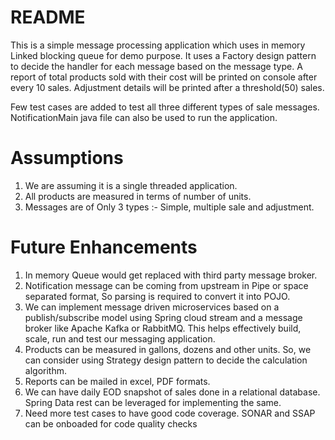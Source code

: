 # README #

This is a simple message processing application which uses in memory Linked blocking queue for demo purpose.
It uses a Factory design pattern to decide the handler for each message based on the message type.
A report of total products sold with their cost will be printed on console after every 10 sales.
Adjustment details will be printed after a threshold(50) sales.

Few test cases are added to test all three different types of sale messages.
NotificationMain java file can also be used to run the application.

# Assumptions #

1. We are assuming it is a single threaded application.
2. All products are measured in terms of number of units. 
3. Messages are of Only 3 types :- Simple, multiple sale and adjustment.

# Future Enhancements #

1. In memory Queue would get replaced with third party message broker.
2. Notification message can be coming from upstream in Pipe or space separated format, So parsing is required to convert it into POJO.
3. We can implement message driven microservices based on a publish/subscribe model using Spring cloud stream and a message broker like Apache Kafka or RabbitMQ. This helps effectively build, scale, run and test our messaging application.
4. Products can be measured in gallons, dozens and other units. So, we can consider using Strategy design pattern to decide the calculation algorithm.
5. Reports can be mailed in excel, PDF formats.
6. We can have daily EOD snapshot of sales done in a relational database. Spring Data rest can be leveraged for implementing the same.
7. Need more test cases to have good code coverage. SONAR and SSAP can be onboaded for code quality checks



